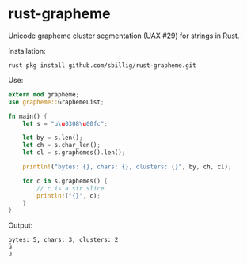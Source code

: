 rust-grapheme
=============

Unicode grapheme cluster segmentation (UAX #29) for strings in Rust.

Installation:

    rust pkg install github.com/sbillig/rust-grapheme.git

Use:

```rust
extern mod grapheme;
use grapheme::GraphemeList;

fn main() {
    let s = "u\u0308\u00fc";

    let by = s.len();
    let ch = s.char_len();
    let cl = s.graphemes().len();

    println!("bytes: {}, chars: {}, clusters: {}", by, ch, cl);

    for c in s.graphemes() {
        // c is a str slice
        println!("{}", c);
    }
}
```
Output:
```
bytes: 5, chars: 3, clusters: 2
ü
ü
```
